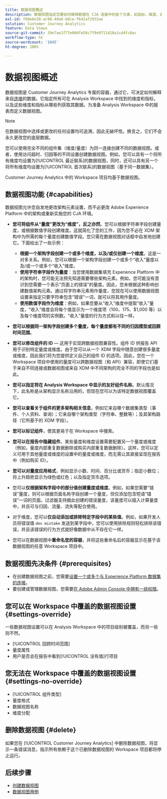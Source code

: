 ```yaml
---
title: 数据视图概述
description: 数据视图指定您要如何解释数据在 CJA 连接中的各个元素，如指标、维度、会话等。
exl-id: f69e6e38-ac98-49a6-b0ce-f642af2932ae
solution: Customer Journey Analytics
feature: Data Views
source-git-commit: 39e7ae1f77e00dfe58c7f9e9711d18a1cd4fc0ac
workflow-type: ht
source-wordcount: '1045'
ht-degree: 100%

---
```


# 数据视图概述

数据视图是 Customer Journey Analytics 专属的容器，通过它，可决定如何解释来自[连接](/help/connections/create-connection.md)的数据。它指定所有可在 Analysis Workspace 中找到的维度和指标，以及这些维度和指标从哪些列获取其数据。为准备 Analysis Workspace 中的报表而定义数据视图。

>[!NOTE]
>
>在数据视图中选择或更改的任何设置均可追溯，因此无破坏性。换言之，它们不会永久更改您的底层数据。

您可以使用完全不同的组件集（维度/量度）为同一连接创建不同的数据视图。或者，使用访问超时、归因等的不同设置创建数据视图。例如，您可以具有一个将所有维度均设置为[!UICONTROL 最近联系]的数据视图，同时，还可以具有另一个将所有维度均设置为[!UICONTROL 首次联系]的数据视图（基于同一数据集）。

Customer Journey Analytics 中的 Workspace 项目均基于数据视图。

## 数据视图功能 {#capabilities}

数据视图允许您自发地更改架构元素设置，而不必更改 Adobe Experience Platform 中的架构或重新实施您的 CJA 环境。

* **您可将组件从“量度”更改为“维度”，反之亦然**。您可以根据字符串字段创建量度，或根据数值字段创建维度。这就简化了您的工作，因为您不必在 XDM 架构中为所需的每个量度创建数值字段。您只需在数据视图对话框中自发地创建它。下面给出了一些示例：
   * **根据一个架构字段创建一个或多个维度，以及/或仅创建一个维度**。这是一对多关系。例如，您可以根据一个架构字段创建一个或多个“收入”量度以及/或一个或多个“收入”维度。
   * **使用字符串字段作为量度**：当您使用数据集填充 Experience Platform 中的架构时，您可能无法预先知道需要哪些架构元素。例如，您可能没有意识到您需要一个表示“页面上的错误”的量度。因此，您未根据这种影响创建数值架构元素。通过将字符串元素用作量度，您现在可以使用数据视图设置来指定只要字符串包含“错误”一词，就可以将其用作量度。
   * **使用数值字段作为维度**：例如，如果您要从“收入”维度中提取“收入”量度，“收入”维度会将每个值显示为一个维度项（$100、$175、$1,000 等）以及每个维度项的实例数。“收入”量度的行为方式和以往一样。

* **您可以根据同一架构字段创建多个量度，每个量度都有不同的归因模型或回顾时间范围**。

* **您可以修改组件的 ID** — 这用于实现跨数据视图兼容性。组件 ID 供报告 API 用于识别特定量度或维度。由于您可以从一个 XDM 字段中随意创建很多量度或维度，因此我们将为您提供定义自己的组件 ID 的选项。因此，您在一个 Workspace 项目中使用的量度可以跨数据视图（和 API）兼容，即使它们基于来自不同连接或数据视图或来自 XDM 中不同架构的完全不同的字段也是如此。

* **您可以指定将在 Analysis Workspace 中显示的友好组件名称**。默认情况下，此名称是从架构显示名称沿用的，但现在您可以为该特定数据视图覆盖它。

* **您可以查看关于组件的更多架构相关信息**，例如它来自哪个数据集类型（事件、个人资料、查询）；它来自哪个架构类型（字符串、整数等）；及其架构路径（它所基于的 XDM 字段）。

* **您可以标记组件**，使其更易于在 Workspace 中搜索。

* **您可以在报告中隐藏组件**。某些量度和维度设置需要配置另一个量度或维度（例如，量度内部重复数据删除或购买内部重复数据删除）。这样，您可以定义可用于其他量度或维度的设置中的量度或维度，而无需让其直接呈现在报告中（例如购买 ID）。

* **您可以对量度应用格式**，例如显示小数、时间、百分比或货币；指定小数位；将上升趋势显示为绿色或红色；以及指定货币选项。

* 您可以&#x200B;**仅根据架构字段中的部分值创建量度或维度**。例如，如果您需要“错误”量度，则可以根据页面名称字段创建一个量度，但仅添加包含短语“错误”一词的页面。过滤器支持据此创建的错误量度，该量度可以插入计算量度中，并且可与归因、流量、流失等配合使用。

* 对于维度，您可以&#x200B;**仅自动添加或排除特定字段中的某些值**。例如，如果开发人员将错误值 `dev mistake` 发送到某字段中，您可以使用排除规则轻松排除该错误，并且该错误的行为方式就好像数据中从不存在它一样。

* 您可以在数据视图中&#x200B;**重命名您的容器**，并将这些重命名后的容器显示在基于该数据视图的任意 Workspace 项目中。

## 数据视图先决条件 {#prerequisites}

* 在创建数据视图之前，您需要[设置一个或多个与 Experience Platform 数据集的连接](/help/connections/create-connection.md)。
* 要创建或管理数据视图，您需要[在 Adobe Admin Console 中拥有一组权限](https://experienceleague.adobe.com/docs/analytics-platform/using/cja-overview/cja-overview.html#admin-access-permissions)。

## 您可以在 Workspace 中覆盖的数据视图设置 {#settings-override}

一些数据视图设置可以在 Analysis Workspace 中的项目级别被覆盖，而另一些则不然。

* [!UICONTROL 回顾时间范围]
* 量度属性
* 用户是否会在报告中看到[!UICONTROL 没有值]行项目

## 您无法在 Workspace 中覆盖的数据视图设置 {#settings-no-override}

* [!UICONTROL 组件类型]
* 量度格式
* 数据视图名称
* 维度分配

## 删除数据视图 {#delete}

如果您在 [!UICONTROL Customer Journey Analytics] 中删除数据视图，将显示一条错误消息，指示所有依赖于这个已删除数据视图的 Workspace 项目都将停止运行。

## 后续步骤

* [创建数据视图](/help/data-views/create-dataview.md)
* [数据视图用例](/help/data-views/data-views-usecases.md)
